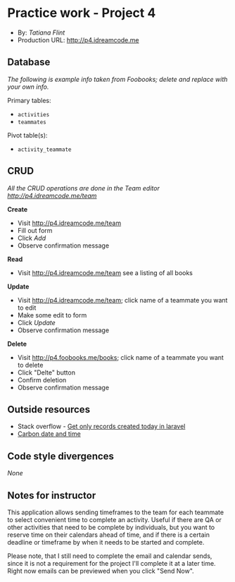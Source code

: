 # Practice work - Project 4
+ By: *Tatiana Flint*
+ Production URL: <http://p4.idreamcode.me>

## Database
*The following is example info taken from Foobooks; delete and replace with your own info.*

Primary tables:
  + `activities`
  + `teammates`
  
Pivot table(s):
  + `activity_teammate`


## CRUD
*All the CRUD operations are done in the Team editor <http://p4.idreamcode.me/team>*

__Create__
  + Visit <http://p4.idreamcode.me/team>
  + Fill out form
  + Click *Add*
  + Observe confirmation message
  
__Read__
  + Visit <http://p4.idreamcode.me/team> see a listing of all books
  
__Update__
  + Visit <http://p4.idreamcode.me/team>; click name of a teammate you want to edit
  + Make some edit to form
  + Click *Update*
  + Observe confirmation message
  
__Delete__
  + Visit <http://p4.foobooks.me/books>; click name of a teammate you want to delete
  + Click "Delte" button
  + Confirm deletion
  + Observe confirmation message

## Outside resources
+ Stack overflow - [Get only records created today in laravel](https://stackoverflow.com/questions/33247908/get-only-records-created-today-in-laravel)
+ [Carbon date and time](https://carbon.nesbot.com/docs/)

## Code style divergences
*None*

## Notes for instructor
This application allows sending timeframes to the team for each teammate to select convenient time to complete an activity. Useful if there are QA or other activities that need to be complete by individuals, but you want to reserve time on their calendars ahead of time, and if there is a certain deadline or timeframe by when it needs to be started and complete.

Please note, that I still need to complete the email and calendar sends, since it is not a requirement for the project I'll complete it at a later time. Right now emails can be previewed when you click "Send Now".

